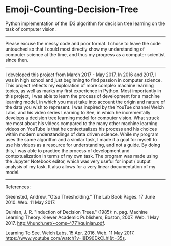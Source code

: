 # Emoji-Counting-Decision-Tree

Python implementation of the ID3 algorithm for decision tree learning on the task of computer vision.

------------------------------------------------------------------------------------------------------------------------------------------

Please excuse the messy code and poor format.  I chose to leave the code untouched so that I could most directly show my understanding of computer science at the time, and thus my progress as a computer scientist since then.

------------------------------------------------------------------------------------------------------------------------------------------

I developed this project from March 2017 - May 2017. In 2016 and 2017, I was in high school and just beginning to find passion in computer science.  This project reflects my exploration of more complex machine learning topics, as well as marks my first experience in Python.  Most importantly in this project, I was able to learn the process of development for a machine learning model, in which you must take into account the origin and nature of the data you wish to represent. 
  I was inspired by the YouTue channel Welch Labs, and his video series Learning to See, in which he incrementally develops a decision tree learning model for computer vision.  What struck me most about his videos compared to the many other machine learning videos on YouTube is that he contextualizes his process and his choices within modern understandings of data driven science.  While my program uses the same algorithm and a similar task, I made it a goal for myself to use his videos as a resource for understanding, and not a guide.  By doing this, I was able to practice the process of development and contextualization in terms of my own task.
  The program was made using the Jupyter Notebook editor, which was very useful for input / output analysis of my task.  It also allows for a very linear documentation of my model.

------------------------------------------------------------------------------------------------------------------------------------------

References:

Greensted, Andrew. "Otsu Thresholding." The Lab Book Pages.  17 June 2010. Web. 11 May 2017.

Quinlan, J. R. "Induction of Decision Trees." (1985): n. pag. Machine Learning Theory.   Klewer 
Academic Publishers, Boston, 2007. Web. 1 May 2017.   <http://hunch.net/~coms-4771/quinlan.pdf>.

Learning To See. Welch Labs, 15 Apr. 2016. Web. 11 May 2017.
<https://www.youtube.com/watch?v=i8D90DkCLhI&t=35s>.
